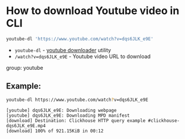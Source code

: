 # How to download Youtube video in CLI

```bash
youtube-dl 'https://www.youtube.com/watch?v=dqs6JLK_e9E'
```

- `youtube-dl` - [youtube downloader](/ubuntu/how-to-install-youtube-downloader) utility
- `/watch?v=dqs6JLK_e9E` - Youtube video URL to download

group: youtube

## Example: 
```bash
youtube-dl https://www.youtube.com/watch?v=dqs6JLK_e9E
```
```
[youtube] dqs6JLK_e9E: Downloading webpage
[youtube] dqs6JLK_e9E: Downloading MPD manifest
[download] Destination: Clickhouse HTTP query example #clickhouse-dqs6JLK_e9E.mp4
[download] 100% of 921.15KiB in 00:12

```

